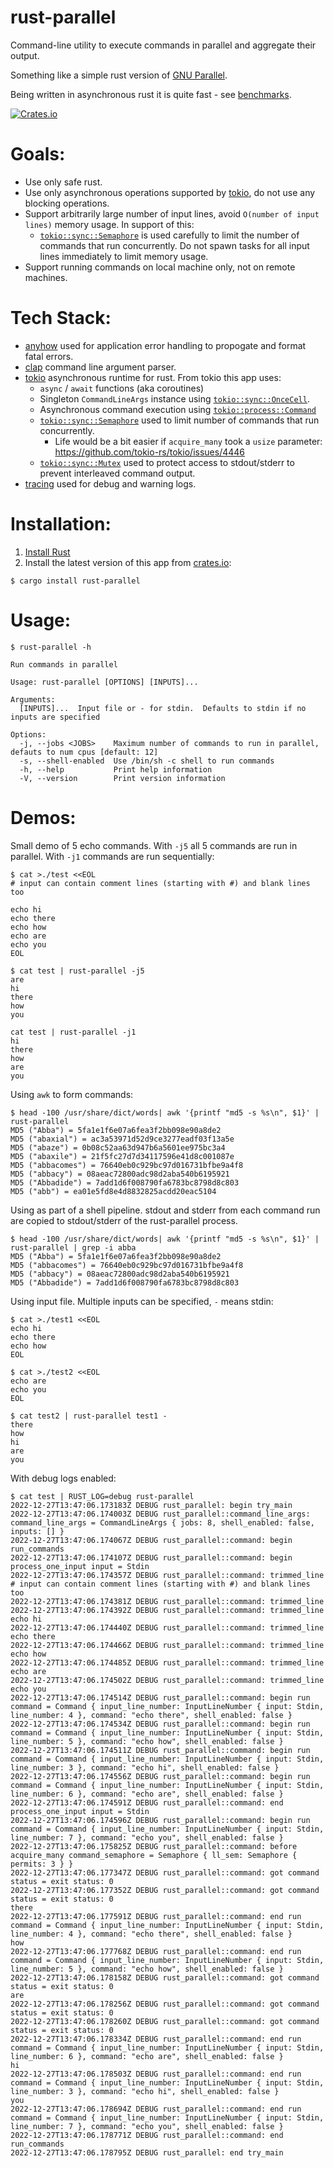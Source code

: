# rust-parallel

Command-line utility to execute commands in parallel and aggregate their output.

Something like a simple rust version of [GNU Parallel](https://www.gnu.org/software/parallel/).

Being written in asynchronous rust it is quite fast - see [benchmarks](https://github.com/aaronriekenberg/rust-parallel/wiki/Benchmarks).

[![Crates.io][crates-badge]][crates-url]

[crates-badge]: https://img.shields.io/crates/v/rust-parallel.svg
[crates-url]: https://crates.io/crates/rust-parallel

# Goals:
* Use only safe rust.
* Use only asynchronous operations supported by [tokio](https://tokio.rs), do not use any blocking operations.
* Support arbitrarily large number of input lines, avoid `O(number of input lines)` memory usage.  In support of this:
  * [`tokio::sync::Semaphore`](https://docs.rs/tokio/latest/tokio/sync/struct.Semaphore.html) is used carefully to limit the number of commands that run concurrently.  Do not spawn tasks for all input lines immediately to limit memory usage.
* Support running commands on local machine only, not on remote machines.

# Tech Stack:
* [anyhow](https://github.com/dtolnay/anyhow) used for application error handling to propogate and format fatal errors.
* [clap](https://docs.rs/clap/latest/clap/) command line argument parser.
* [tokio](https://tokio.rs/) asynchronous runtime for rust.  From tokio this app uses:
  * `async` / `await` functions (aka coroutines)
  * Singleton `CommandLineArgs` instance using [`tokio::sync::OnceCell`](https://docs.rs/tokio/latest/tokio/sync/struct.OnceCell.html).
  * Asynchronous command execution using [`tokio::process::Command`](https://docs.rs/tokio/latest/tokio/process/struct.Command.html)
  * [`tokio::sync::Semaphore`](https://docs.rs/tokio/latest/tokio/sync/struct.Semaphore.html) used to limit number of commands that run concurrently.
     * Life would be a bit easier if `acquire_many` took a `usize` parameter: https://github.com/tokio-rs/tokio/issues/4446
  * [`tokio::sync::Mutex`](https://docs.rs/tokio/latest/tokio/sync/struct.Mutex.html) used to protect access to stdout/stderr to prevent interleaved command output.
* [tracing](https://docs.rs/tracing/latest/tracing/) used for debug and warning logs.

# Installation:
1. [Install Rust](https://www.rust-lang.org/learn/get-started)
2. Install the latest version of this app from [crates.io](https://crates.io/crates/rust-parallel):
```
$ cargo install rust-parallel   
```

# Usage:
```
$ rust-parallel -h

Run commands in parallel

Usage: rust-parallel [OPTIONS] [INPUTS]...

Arguments:
  [INPUTS]...  Input file or - for stdin.  Defaults to stdin if no inputs are specified

Options:
  -j, --jobs <JOBS>    Maximum number of commands to run in parallel, defauts to num cpus [default: 12]
  -s, --shell-enabled  Use /bin/sh -c shell to run commands
  -h, --help           Print help information
  -V, --version        Print version information
```

# Demos:

Small demo of 5 echo commands.  With `-j5` all 5 commands are run in parallel.  With `-j1` commands are run sequentially:

```
$ cat >./test <<EOL
# input can contain comment lines (starting with #) and blank lines too

echo hi
echo there
echo how
echo are
echo you
EOL

$ cat test | rust-parallel -j5
are
hi
there
how
you

cat test | rust-parallel -j1
hi
there
how
are
you
```

Using `awk` to form commands:

```
$ head -100 /usr/share/dict/words| awk '{printf "md5 -s %s\n", $1}' | rust-parallel
MD5 ("Abba") = 5fa1e1f6e07a6fea3f2bb098e90a8de2
MD5 ("abaxial") = ac3a53971d52d9ce3277eadf03f13a5e
MD5 ("abaze") = 0b08c52aa63d947b6a5601ee975bc3a4
MD5 ("abaxile") = 21f5fc27d7d34117596e41d8c001087e
MD5 ("abbacomes") = 76640eb0c929bc97d016731bfbe9a4f8
MD5 ("abbacy") = 08aeac72800adc98d2aba540b6195921
MD5 ("Abbadide") = 7add1d6f008790fa6783bc8798d8c803
MD5 ("abb") = ea01e5fd8e4d8832825acdd20eac5104
```

Using as part of a shell pipeline.  stdout and stderr from each command run are copied to stdout/stderr of the rust-parallel process.

```
$ head -100 /usr/share/dict/words| awk '{printf "md5 -s %s\n", $1}' | rust-parallel | grep -i abba
MD5 ("Abba") = 5fa1e1f6e07a6fea3f2bb098e90a8de2
MD5 ("abbacomes") = 76640eb0c929bc97d016731bfbe9a4f8
MD5 ("abbacy") = 08aeac72800adc98d2aba540b6195921
MD5 ("Abbadide") = 7add1d6f008790fa6783bc8798d8c803
```

Using input file.  Multiple inputs can be specified, `-` means stdin:

```
$ cat >./test1 <<EOL
echo hi
echo there
echo how
EOL

$ cat >./test2 <<EOL
echo are
echo you
EOL

$ cat test2 | rust-parallel test1 -
there
how
hi
are
you

```

With debug logs enabled:

```
$ cat test | RUST_LOG=debug rust-parallel
2022-12-27T13:47:06.173183Z DEBUG rust_parallel: begin try_main
2022-12-27T13:47:06.174003Z DEBUG rust_parallel::command_line_args: command_line_args = CommandLineArgs { jobs: 8, shell_enabled: false, inputs: [] }
2022-12-27T13:47:06.174067Z DEBUG rust_parallel::command: begin run_commands
2022-12-27T13:47:06.174107Z DEBUG rust_parallel::command: begin process_one_input input = Stdin
2022-12-27T13:47:06.174357Z DEBUG rust_parallel::command: trimmed_line # input can contain comment lines (starting with #) and blank lines too
2022-12-27T13:47:06.174381Z DEBUG rust_parallel::command: trimmed_line
2022-12-27T13:47:06.174392Z DEBUG rust_parallel::command: trimmed_line echo hi
2022-12-27T13:47:06.174440Z DEBUG rust_parallel::command: trimmed_line echo there
2022-12-27T13:47:06.174466Z DEBUG rust_parallel::command: trimmed_line echo how
2022-12-27T13:47:06.174485Z DEBUG rust_parallel::command: trimmed_line echo are
2022-12-27T13:47:06.174502Z DEBUG rust_parallel::command: trimmed_line echo you
2022-12-27T13:47:06.174514Z DEBUG rust_parallel::command: begin run command = Command { input_line_number: InputLineNumber { input: Stdin, line_number: 4 }, command: "echo there", shell_enabled: false }
2022-12-27T13:47:06.174534Z DEBUG rust_parallel::command: begin run command = Command { input_line_number: InputLineNumber { input: Stdin, line_number: 5 }, command: "echo how", shell_enabled: false }
2022-12-27T13:47:06.174511Z DEBUG rust_parallel::command: begin run command = Command { input_line_number: InputLineNumber { input: Stdin, line_number: 3 }, command: "echo hi", shell_enabled: false }
2022-12-27T13:47:06.174556Z DEBUG rust_parallel::command: begin run command = Command { input_line_number: InputLineNumber { input: Stdin, line_number: 6 }, command: "echo are", shell_enabled: false }
2022-12-27T13:47:06.174591Z DEBUG rust_parallel::command: end process_one_input input = Stdin
2022-12-27T13:47:06.174596Z DEBUG rust_parallel::command: begin run command = Command { input_line_number: InputLineNumber { input: Stdin, line_number: 7 }, command: "echo you", shell_enabled: false }
2022-12-27T13:47:06.175825Z DEBUG rust_parallel::command: before acquire_many command_semaphore = Semaphore { ll_sem: Semaphore { permits: 3 } }
2022-12-27T13:47:06.177347Z DEBUG rust_parallel::command: got command status = exit status: 0
2022-12-27T13:47:06.177352Z DEBUG rust_parallel::command: got command status = exit status: 0
there
2022-12-27T13:47:06.177591Z DEBUG rust_parallel::command: end run command = Command { input_line_number: InputLineNumber { input: Stdin, line_number: 4 }, command: "echo there", shell_enabled: false }
how
2022-12-27T13:47:06.177768Z DEBUG rust_parallel::command: end run command = Command { input_line_number: InputLineNumber { input: Stdin, line_number: 5 }, command: "echo how", shell_enabled: false }
2022-12-27T13:47:06.178158Z DEBUG rust_parallel::command: got command status = exit status: 0
are
2022-12-27T13:47:06.178256Z DEBUG rust_parallel::command: got command status = exit status: 0
2022-12-27T13:47:06.178260Z DEBUG rust_parallel::command: got command status = exit status: 0
2022-12-27T13:47:06.178334Z DEBUG rust_parallel::command: end run command = Command { input_line_number: InputLineNumber { input: Stdin, line_number: 6 }, command: "echo are", shell_enabled: false }
hi
2022-12-27T13:47:06.178503Z DEBUG rust_parallel::command: end run command = Command { input_line_number: InputLineNumber { input: Stdin, line_number: 3 }, command: "echo hi", shell_enabled: false }
you
2022-12-27T13:47:06.178694Z DEBUG rust_parallel::command: end run command = Command { input_line_number: InputLineNumber { input: Stdin, line_number: 7 }, command: "echo you", shell_enabled: false }
2022-12-27T13:47:06.178771Z DEBUG rust_parallel::command: end run_commands
2022-12-27T13:47:06.178795Z DEBUG rust_parallel: end try_main
```
